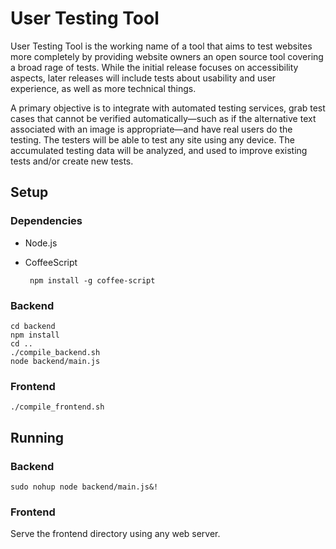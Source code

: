 # User Testing Tool

User Testing Tool is the working name of a tool that aims to test websites more completely by providing website owners an open source tool covering a broad rage of tests. While the initial release focuses on accessibility aspects, later releases will include tests about usability and user experience, as well as more technical things.

A primary objective is to integrate with automated testing services, grab test cases that cannot be verified automatically—such as if the alternative text associated with an image is appropriate—and have real users do the testing. The testers will be able to test any site using any device. The accumulated testing data will be analyzed, and used to improve existing tests and/or create new tests.

## Setup

### Dependencies

-  Node.js
-  CoffeeScript

        npm install -g coffee-script

### Backend

    cd backend
    npm install
    cd ..
    ./compile_backend.sh
    node backend/main.js

### Frontend

    ./compile_frontend.sh

## Running

### Backend

    sudo nohup node backend/main.js&!

### Frontend

Serve the frontend directory using any web server.
